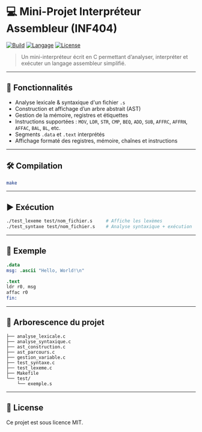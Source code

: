 # 💻 Mini-Projet Interpréteur Assembleur (INF404)

[![Build](https://img.shields.io/badge/build-passing-brightgreen)](https://github.com/votre-repo)
[![Langage](https://img.shields.io/badge/langage-C-blue)](https://github.com/votre-repo)
[![License](https://img.shields.io/badge/license-MIT-lightgrey)](LICENSE)

> Un mini-interpréteur écrit en C permettant d’analyser, interpréter et exécuter un langage assembleur simplifié.

---

## 🧠 Fonctionnalités

- Analyse lexicale & syntaxique d'un fichier `.s`
- Construction et affichage d’un arbre abstrait (AST)
- Gestion de la mémoire, registres et étiquettes
- Instructions supportées : `MOV`, `LDR`, `STR`, `CMP`, `BEQ`, `ADD`, `SUB`, `AFFRC`, `AFFRN`, `AFFAC`, `BAL`, `BL`, etc.
- Segments `.data` et `.text` interprétés
- Affichage formaté des registres, mémoire, chaînes et instructions

---

## 🛠️ Compilation

```bash
make
````

---

## ▶️ Exécution

```bash
./test_lexeme test/nom_fichier.s     # Affiche les lexèmes
./test_syntaxe test/nom_fichier.s    # Analyse syntaxique + exécution
```

---

## 📂 Exemple

```s
.data
msg: .ascii "Hello, World!\n"

.text
ldr r0, msg
affac r0
fin:
```

---

## 📁 Arborescence du projet

```
├── analyse_lexicale.c
├── analyse_syntaxique.c
├── ast_construction.c
├── ast_parcours.c
├── gestion_variable.c
├── test_syntaxe.c
├── test_lexeme.c
├── Makefile
└── test/
    └── exemple.s
```

---

## 📜 License

Ce projet est sous licence MIT.

